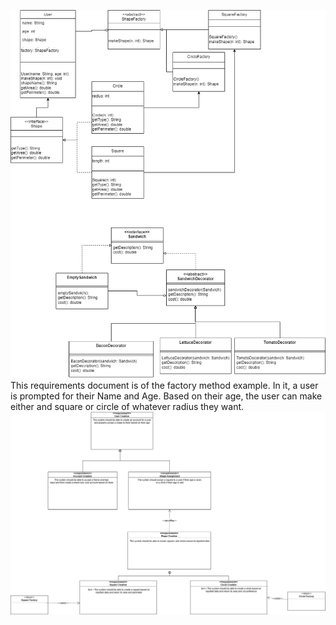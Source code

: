 
![image](HW7.png)
This requirements document is of the factory method example. In it, a user is prompted for their Name and Age. Based on their age, the user can make either and square or circle of whatever radius they want.
![image](Requirements.drawio.png)
